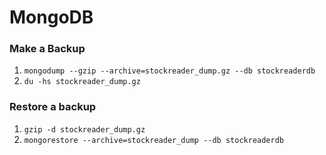 # MongoDB

### Make a Backup

1. `mongodump --gzip --archive=stockreader_dump.gz --db stockreaderdb`
1. `du -hs stockreader_dump.gz`

### Restore a backup

1. `gzip -d stockreader_dump.gz`
1. `mongorestore --archive=stockreader_dump --db stockreaderdb`
